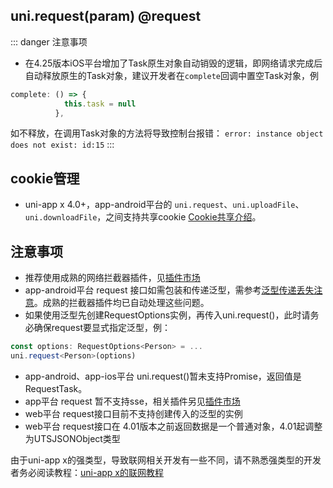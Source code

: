 ## uni.request(param) @request

<!-- UTSAPIJSON.request.description -->

<!-- UTSAPIJSON.request.compatibility -->

<!-- UTSAPIJSON.request.param -->

<!-- UTSAPIJSON.request.returnValue -->

::: danger 注意事项
- 在4.25版本iOS平台增加了Task原生对象自动销毁的逻辑，即网络请求完成后自动释放原生的Task对象，建议开发者在`complete`回调中置空Task对象，例

```typescript
complete: () => {
            this.task = null
          },
```

如不释放，在调用Task对象的方法将导致控制台报错：
`error: instance object does not exist: id:15`
:::


<!-- UTSAPIJSON.request.tutorial -->

<!-- UTSAPIJSON.request.example -->

## cookie管理
- uni-app x 4.0+，app-android平台的 `uni.request`、`uni.uploadFile`、`uni.downloadFile`，之间支持共享cookie [Cookie共享介绍](network-summarize.md)。

## 注意事项

* 推荐使用成熟的网络拦截器插件，见[插件市场](https://ext.dcloud.net.cn/search?q=%E7%BD%91%E7%BB%9C%E6%8B%A6%E6%88%AA%E5%99%A8&uni-appx=1)
* app-android平台 request 接口如需包装和传递泛型，需参考[泛型传递丢失注意](../plugin/uts-for-android.md#lost-generics)。成熟的拦截器插件均已自动处理这些问题。
* 如果使用泛型先创建RequestOptions实例，再传入uni.request()，此时请务必确保request要显式指定泛型，例：
```typescript
const options: RequestOptions<Person> = ...
uni.request<Person>(options)
```
* app-android、app-ios平台 uni.request()暂未支持Promise，返回值是RequestTask。
* app平台 request 暂不支持sse，相关插件另见[插件市场](https://ext.dcloud.net.cn/search?q=sse&orderBy=Relevance&uni-appx=1)
* web平台 request接口目前不支持创建传入的泛型的实例
* web平台 request接口在 4.01版本之前返回数据是一个普通对象，4.01起调整为UTSJSONObject类型

由于uni-app x的强类型，导致联网相关开发有一些不同，请不熟悉强类型的开发者务必阅读教程：[uni-app x的联网教程](../tutorial/request.md)

<!-- UTSAPIJSON.general_type.name -->

<!-- UTSAPIJSON.general_type.param -->
